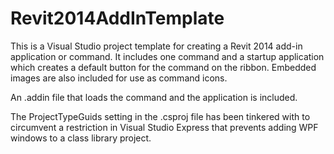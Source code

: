Revit2014AddInTemplate
==========================

This is a Visual Studio project template for creating a Revit 2014 add-in application or command. It includes one
command and a startup application which creates a default button for the command on the ribbon. Embedded images are also included for use as command icons.

An .addin file that loads the command and the application is included.

The ProjectTypeGuids setting in the .csproj file has been tinkered with to circumvent a restriction in Visual Studio Express that prevents adding WPF windows to a class library project.

